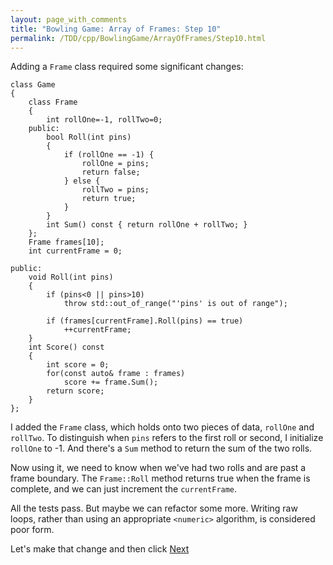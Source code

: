 ```yaml
---
layout: page_with_comments
title: "Bowling Game: Array of Frames: Step 10"
permalink: /TDD/cpp/BowlingGame/ArrayOfFrames/Step10.html
---
```


Adding a ```Frame``` class required some significant changes:

```
class Game
{
    class Frame
    {
        int rollOne=-1, rollTwo=0;
    public:
        bool Roll(int pins)
        {
            if (rollOne == -1) {
                rollOne = pins;
                return false;
            } else {
                rollTwo = pins;
                return true;
            }
        }
        int Sum() const { return rollOne + rollTwo; }
    };
    Frame frames[10];
    int currentFrame = 0;

public:
    void Roll(int pins)
    {
        if (pins<0 || pins>10)
            throw std::out_of_range("'pins' is out of range");
            
        if (frames[currentFrame].Roll(pins) == true)
            ++currentFrame;
    }
    int Score() const
    {
        int score = 0;
        for(const auto& frame : frames)
            score += frame.Sum();
        return score;
    }
};    
```

I added the ```Frame``` class, which holds onto two pieces of data, ```rollOne``` and ```rollTwo```. To distinguish when ```pins``` refers to the first roll or second, I initialize ```rollOne``` to -1.
And there's a ```Sum``` method to return the sum of the two rolls.

Now using it, we need to know when we've had two rolls and are past a frame boundary. The ```Frame::Roll``` method returns true when the frame is complete, and we can just increment the ```currentFrame```.

All the tests pass. But maybe we can refactor some more. Writing raw loops, rather than using an appropriate ```<numeric>``` algorithm, is considered poor form. 

Let's make that change and then click [Next](Step11.html)

